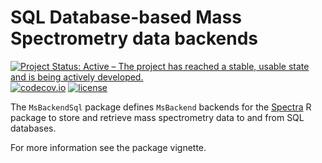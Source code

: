 # SQL Database-based Mass Spectrometry data backends

[![Project Status: Active – The project has reached a stable, usable state and is being actively developed.](https://www.repostatus.org/badges/latest/active.svg)](https://www.repostatus.org/#active)
[![codecov.io](http://codecov.io/github/rformassspectrometry/MsBackendSql/coverage.svg?branch=master)](http://codecov.io/github/rformassspectrometry/MsBackendSql?branch=master)
[![license](https://img.shields.io/badge/license-Artistic--2.0-brightgreen.svg)](https://opensource.org/licenses/Artistic-2.0)

The `MsBackendSql` package defines `MsBackend` backends for the
[Spectra](https://github.com/rformassspectrometry/Spectra) R package to
store and retrieve mass spectrometry data to and from SQL databases.

For more information see the package vignette.
